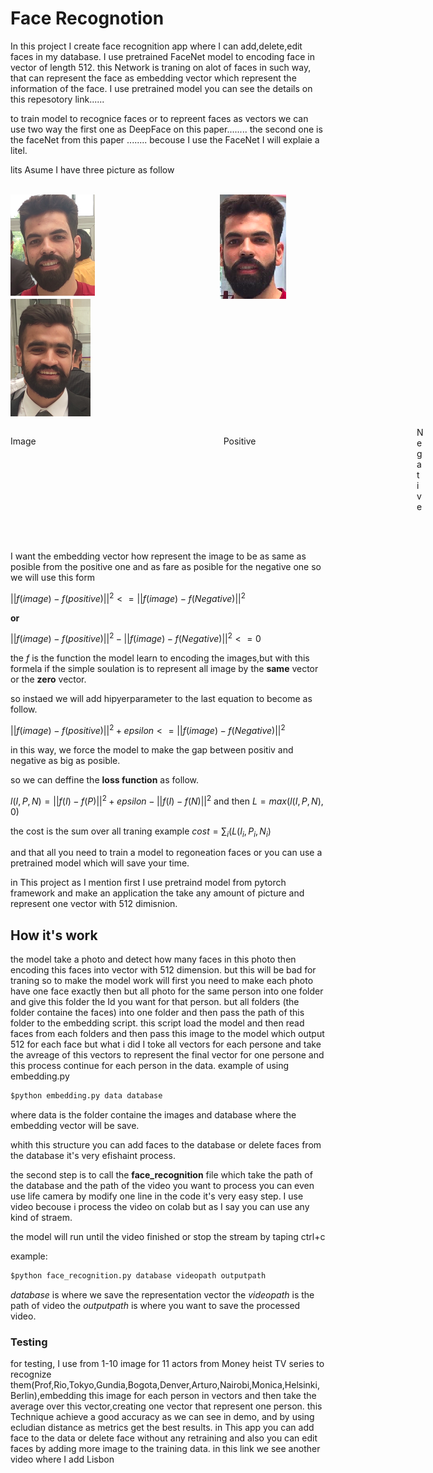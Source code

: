 # Face Recognotion 
In this project I create  face recognition app where I can add,delete,edit faces in my database.
I use pretrained FaceNet model to encoding face in vector of length 512.
this Network is traning on alot of faces in such way, that can represent the face as embedding vector which represent the information of the face.
I use pretrained model you can see the details on this repesotory link......

to train model to recognice faces or to repreent faces as vectors we can use two way the first one as DeepFace on this paper........ the second one is the faceNet from this paper ........
becouse I use the FaceNet I will explaie a litel.

lits Asume I have three picture as follow 

<div>
    <br/>
    <img src='Image_1.png' style="float:left" >
    <img src='Positive.png' style="float:left;margin-left:200px;">
    <img src='Negative.png' >
</div>
<div>
 <p style="float:left">Image</p><p style="float:left;margin-left:300px">Positive</p><p style="margin-left:650px">Negative</p>
    <br/>
    <br/>
</div>



I want the embedding vector how represent the image to be as same as posible from the positive one and as fare as posible for  the negative one so we will use this form 

$||f(image)-f(positive)||^2<=||f(image)-f(Negative)||^2$

**or**

$||f(image)-f(positive)||^2-||f(image)-f(Negative)||^2<=0$

the $f$ is the function the model learn to encoding the images,but with this formela if the simple soulation is to represent all image by the **same** vector or the **zero** vector.

so instaed we will add hipyerparameter to the last equation to become as follow.

$||f(image)-f(positive)||^2+epsilon<=||f(image)-f(Negative)||^2$

in this way, we force the model to make the gap between positiv and negative as big as posible.

so we can deffine the **loss function** as follow.

$l(I,P,N)=||f(I)-f(P)||^2+epsilon-||f(I)-f(N)||^2$
and then $L=max(l(I,P,N),0)$

the cost is the sum over all traning example 
$cost=∑_i(L(I_i,P_i,N_i)$

and that all you need to train a model to regoneation faces or you can use a pretrained model which will save your time.

in This project as I mention first I use pretraind model from pytorch framework and make an application the take any amount of picture and represent one vector with 512 dimisnion.

## How it's work

the model take a photo and detect how many faces in this photo then encoding this faces into vector with 512 dimension.
but this will be bad for traning so to make the model work will first you need to make each photo have one face exactly then but all photo for the same person into one folder and give this folder the Id you want for that person.
but all folders (the folder containe the faces) into one folder and then pass the path of this folder to the embedding script.
this script load the model and then read faces from each folders and then pass this image to the model which output 512 for each face but what i did I toke all vectors for each persone and take the avreage of this vectors to represent the final vector for one persone and this process continue for each person in the data.
example of using embedding.py


```python
$python embedding.py data database
```

where data is the folder containe the images and database where the embedding vector will be save.

whith this structure you can add faces to the database or delete faces from the database it's very efishaint process.

the second step is to call the **face_recognition** file which take the path of the database and the path of the video you want to process you can even use life camera by modify one line in the code it's very easy step.
I use video becouse i process the video on colab but as I say you can use any kind of straem.

the model will run until the video finished or stop the stream by taping ctrl+c

example:


```python
$python face_recognition.py database videopath outputpath 
```

*database* is where we save the representation vector the *videopath* is the path of video the *outputpath* is where you want to save the processed video.

### Testing 
for testing, I use from 1-10 image for 11 actors from Money heist TV series to recognize them(Prof,Rio,Tokyo,Gundia,Bogota,Denver,Arturo,Nairobi,Monica,Helsinki,Berlin),embedding this image for each person in vectors and then take the average over this vector,creating one vector that represent one person.
this Technique achieve a good accuracy as we can see in demo, and by using ecludian distance as metrics get the best results.
in This app you can add face to the data or delete face without any retraining and also you can edit faces by adding more image to the training data.
in this link we see another video where I add Lisbon


```python

```
